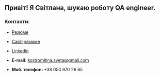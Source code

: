 ## Привіт! Я Світлана, шукаю роботу QA engineer.

### Контакти:

- [Резюме](https://github.com/Svitlana-Kostromitina/CV-QA/blob/main/file/%D0%A0%D0%B5%D0%B7%D1%8E%D0%BC%D0%B5_%D0%9A%D0%BE%D1%81%D1%82%D1%80%D0%BE%D0%BC%D1%96%D1%82%D1%96%D0%BD%D0%B0_%D0%A1%D0%B2%D1%96%D1%82%D0%BB%D0%B0%D0%BD%D0%B0(QA).pdf)

- [Сайт-резюме](https://svitlana-kostromitina.github.io/CV-QA/)

- [Linkedin](https://www.linkedin.com/in/svitlana-kostromitina/)

- **E-mail:** kostromitina.sveta@gmail.com

- **Моб. телефон:** +38 050 970 28 65

